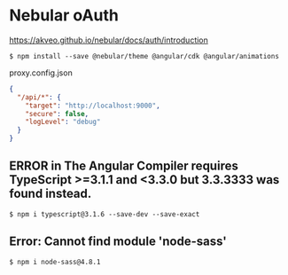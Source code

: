 # Nebular oAuth


https://akveo.github.io/nebular/docs/auth/introduction

```
$ npm install --save @nebular/theme @angular/cdk @angular/animations
```


proxy.config.json

```json
{
  "/api/*": {
    "target": "http://localhost:9000",
    "secure": false,
    "logLevel": "debug"
  }
}
```




## ERROR in The Angular Compiler requires TypeScript >=3.1.1 and <3.3.0 but 3.3.3333 was found instead.

```
$ npm i typescript@3.1.6 --save-dev --save-exact
```

## Error: Cannot find module 'node-sass'

```
$ npm i node-sass@4.8.1
```

